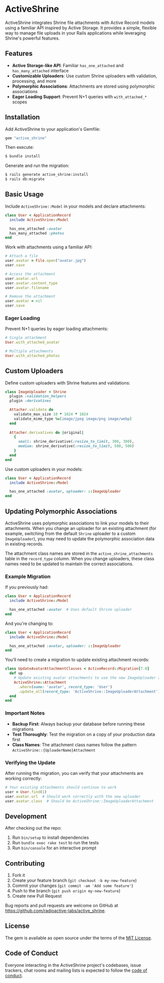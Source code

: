# ActiveShrine

ActiveShrine integrates Shrine file attachments with Active Record models using a familiar API inspired by Active Storage. It provides a simple, flexible way to manage file uploads in your Rails applications while leveraging Shrine's powerful features.

## Features

- **Active Storage-like API**: Familiar `has_one_attached` and `has_many_attached` interface
- **Customizable Uploaders**: Use custom Shrine uploaders with validation, processing, and more
- **Polymorphic Associations**: Attachments are stored using polymorphic associations
- **Eager Loading Support**: Prevent N+1 queries with `with_attached_*` scopes

## Installation

Add ActiveShrine to your application's Gemfile:

```ruby
gem "active_shrine"
```

Then execute:

```bash
$ bundle install
```

Generate and run the migration:

```bash
$ rails generate active_shrine:install
$ rails db:migrate
```

## Basic Usage

Include `ActiveShrine::Model` in your models and declare attachments:

```ruby
class User < ApplicationRecord
  include ActiveShrine::Model

  has_one_attached :avatar
  has_many_attached :photos
end
```

Work with attachments using a familiar API:

```ruby
# Attach a file
user.avatar = File.open("avatar.jpg")
user.save

# Access the attachment
user.avatar.url
user.avatar.content_type
user.avatar.filename

# Remove the attachment
user.avatar = nil
user.save
```

### Eager Loading

Prevent N+1 queries by eager loading attachments:

```ruby
# Single attachment
User.with_attached_avatar

# Multiple attachments
User.with_attached_photos
```

## Custom Uploaders

Define custom uploaders with Shrine features and validations:

```ruby
class ImageUploader < Shrine
  plugin :validation_helpers
  plugin :derivatives

  Attacher.validate do
    validate_max_size 10 * 1024 * 1024
    validate_mime_type %w[image/jpeg image/png image/webp]
  end
  
  Attacher.derivatives do |original|
    {
      small: shrine_derivative(:resize_to_limit, 300, 300),
      medium: shrine_derivative(:resize_to_limit, 500, 500)
    }
  end
end
```

Use custom uploaders in your models:

```ruby
class User < ApplicationRecord
  include ActiveShrine::Model

  has_one_attached :avatar, uploader: ::ImageUploader
end
```

## Updating Polymorphic Associations

ActiveShrine uses polymorphic associations to link your models to their attachments. When you change an uploader for an existing attachment (for example, switching from the default `Shrine` uploader to a custom `ImageUploader`), you may need to update the polymorphic association data in existing records.

The attachment class names are stored in the `active_shrine_attachments` table in the `record_type` column. When you change uploaders, these class names need to be updated to maintain the correct associations.

### Example Migration

If you previously had:

```ruby
class User < ApplicationRecord
  include ActiveShrine::Model

  has_one_attached :avatar  # Uses default Shrine uploader
end
```

And you're changing to:

```ruby
class User < ApplicationRecord
  include ActiveShrine::Model

  has_one_attached :avatar, uploader: ::ImageUploader
end
```

You'll need to create a migration to update existing attachment records:

```ruby
class UpdateAvatarAttachmentClasses < ActiveRecord::Migration[7.0]
  def up
    # Update existing avatar attachments to use the new ImageUploader attachment class
    ActiveShrine::Attachment
      .where(name: 'avatar', record_type: 'User')
      .update_all(record_type: 'ActiveShrine::ImageUploaderAttachment')
  end
end
```

### Important Notes

- **Backup First**: Always backup your database before running these migrations
- **Test Thoroughly**: Test the migration on a copy of your production data first
- **Class Names**: The attachment class names follow the pattern `ActiveShrine::{UploaderName}Attachment`

### Verifying the Update

After running the migration, you can verify that your attachments are working correctly:

```ruby
# Your existing attachments should continue to work
user = User.find(1)
user.avatar.url  # Should work correctly with the new uploader
user.avatar.class  # Should be ActiveShrine::ImageUploaderAttachment
```

## Development

After checking out the repo:

1. Run `bin/setup` to install dependencies
2. Run `bundle exec rake test` to run the tests
3. Run `bin/console` for an interactive prompt

## Contributing

1. Fork it
2. Create your feature branch (`git checkout -b my-new-feature`)
3. Commit your changes (`git commit -am 'Add some feature'`)
4. Push to the branch (`git push origin my-new-feature`)
5. Create new Pull Request

Bug reports and pull requests are welcome on GitHub at https://github.com/radioactive-labs/active_shrine.

## License

The gem is available as open source under the terms of the [MIT License](https://opensource.org/licenses/MIT).

## Code of Conduct

Everyone interacting in the ActiveShrine project's codebases, issue trackers, chat rooms and mailing lists is expected to follow the [code of conduct](https://github.com/[USERNAME]/active_shrine/blob/main/CODE_OF_CONDUCT.md).
